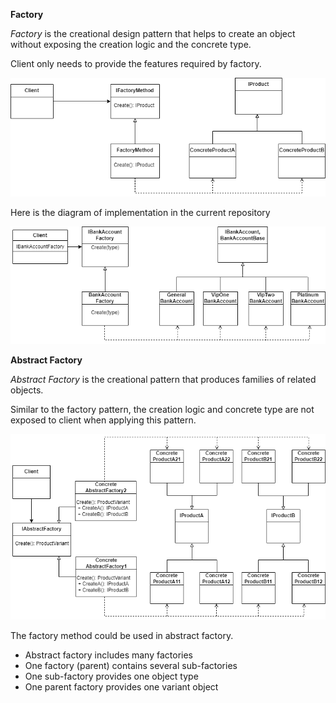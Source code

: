 **Factory**

*Factory* is the creational design pattern that helps to create an object without exposing the creation logic and the concrete type.

Client only needs to provide the features required by factory.

![Alt text](../../images/FactoryMethod.png)

Here is the diagram of implementation in the current repository

![Alt text](../../images/FactoryMethodImplementation.png)

**Abstract Factory**

*Abstract Factory* is the creational pattern that produces families of related objects. 

Similar to the factory pattern, the creation logic and concrete type are not exposed to client when applying this pattern. 

![Alt text](../../images/AbstractFactory.png)

The factory method could be used in abstract factory.
-  Abstract factory includes many factories
-  One factory (parent) contains several sub-factories
-  One sub-factory provides one object type
-  One parent factory provides one variant object


